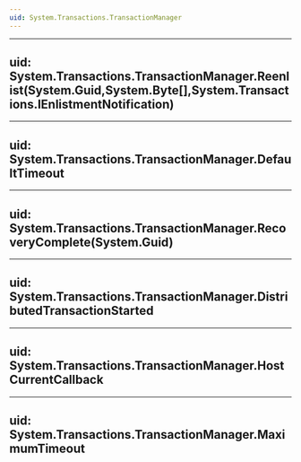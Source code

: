 ```yaml
---
uid: System.Transactions.TransactionManager
---
```


---
uid: System.Transactions.TransactionManager.Reenlist(System.Guid,System.Byte[],System.Transactions.IEnlistmentNotification)
---

---
uid: System.Transactions.TransactionManager.DefaultTimeout
---

---
uid: System.Transactions.TransactionManager.RecoveryComplete(System.Guid)
---

---
uid: System.Transactions.TransactionManager.DistributedTransactionStarted
---

---
uid: System.Transactions.TransactionManager.HostCurrentCallback
---

---
uid: System.Transactions.TransactionManager.MaximumTimeout
---
